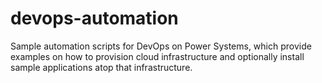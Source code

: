 # devops-automation
Sample automation scripts for DevOps on Power Systems, which provide examples on how to provision cloud infrastructure and optionally install sample applications atop that infrastructure.
